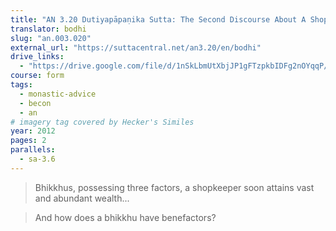 ```yaml
---
title: "AN 3.20 Dutiyapāpaṇika Sutta: The Second Discourse About A Shopkeeper"
translator: bodhi
slug: "an.003.020"
external_url: "https://suttacentral.net/an3.20/en/bodhi"
drive_links:
  - "https://drive.google.com/file/d/1nSkLbmUtXbjJP1gFTzpkbIDFg2nOYqqP/view?usp=drivesdk"
course: form
tags:
  - monastic-advice
  - becon
  - an
# imagery tag covered by Hecker's Similes
year: 2012
pages: 2
parallels:
  - sa-3.6
---
```


> Bhikkhus, possessing three factors, a shopkeeper soon attains vast and abundant wealth...

> And how does a bhikkhu have benefactors?
